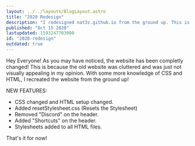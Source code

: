 ```yaml
---
layout: ../../layouts/BlogLayout.astro
title: "2020 Redesign"
description: "I redesigned nat3z.github.io from the ground up. This is the changelog."
published: "Oct 15 2020"
lastupdated: 1593247703000
id: "2020-redesign"
outdated: true
---
```


Hey Everyone! As you may have noticed, the website has been completly changed! This is because the old website was cluttered and was just not visually appealing in my opinion. With some more knowledge of CSS and HTML, I recreated the website from the ground up!

NEW FEATURES:
* CSS changed and HTML setup changed.
* Added resetStylesheet.css (Resets the Stylesheet)
* Removed "Discord" on the header.
* Added "Shortcuts" on the header.
* Stylesheets added to all HTML files.

That's it for now!
